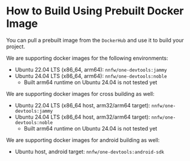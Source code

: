 # How to Build Using Prebuilt Docker Image

You can pull a prebuilt image from the `DockerHub` and use it to build your project.

We are supporting docker images for the following environments:
- Ubuntu 22.04 LTS (x86_64, arm64): `nnfw/one-devtools:jammy`
- Ubuntu 24.04 LTS (x86_64, arm64): `nnfw/one-devtools:noble`
  - Built arm64 runtime on Ubuntu 24.04 is not tested yet

We are supporting docker images for cross building as well:
- Ubuntu 22.04 LTS (x86_64 host, arm32/arm64 target): `nnfw/one-devtools:jammy`
- Ubuntu 24.04 LTS (x86_64 host, arm32/arm64 target): `nnfw/one-devtools:noble`
  - Built arm64 runtime on Ubuntu 24.04 is not tested yet

We are supporting docker images for android building as well:
- Ubuntu host, android target: `nnfw/one-devtools:android-sdk`
